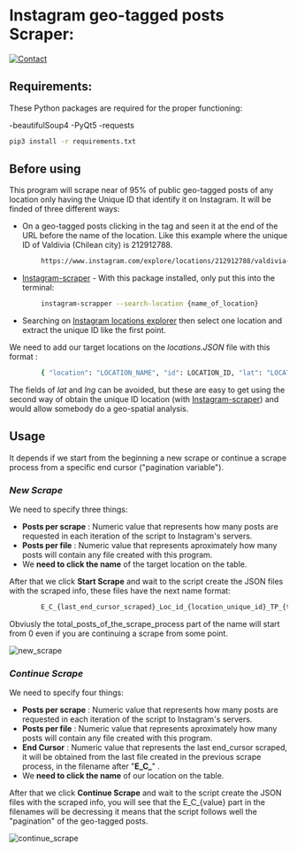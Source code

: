 # Instagram geo-tagged posts Scraper:

[![Contact](https://img.shields.io/badge/Email-%20Contact-yellow.svg)](mailto:manuelhuala@outlook.com)



## Requirements:
These Python packages are required for the proper functioning:

-beautifulSoup4
-PyQt5
-requests

```sh
pip3 install -r requirements.txt
```


## Before using
This program will scrape near of 95% of public geo-tagged posts of any location only having the Unique ID that identify it on Instagram. It will be finded of three different ways:
 * On a geo-tagged posts clicking in the tag and seen it at the end of the URL before the name of the location. Like this example where the unique ID of Valdivia (Chilean city) is 212912788. 
```sh
        https://www.instagram.com/explore/locations/212912788/valdivia-chile/
```
 * [Instagram-scraper](https://github.com/arc298/instagram-scraper/) -  With this package installed, only put this into the terminal:
```sh
        instagram-scrapper --search-location {name_of_location}
```
 * Searching on [Instagram locations explorer](https://www.instagram.com/explore/locations/) then select one location and extract the unique ID like the first point.

We need to add our target locations on the *locations.JSON* file with this format : 
```sh
        { "location": "LOCATION_NAME", "id": LOCATION_ID, "lat": "LOCATION_LAT", "lng": "LOCATION_LNG" }
```

The fields of *lat* and *lng* can be avoided, but these are easy to get using the second way of obtain the unique ID location (with [Instagram-scraper](https://github.com/arc298/instagram-scraper/)) and would allow somebody do a geo-spatial analysis.

## Usage
It depends if we start from the beginning a new scrape or continue a scrape process from a specific end cursor ("pagination variable").

### *New Scrape*
We need to specify three things:
* **Posts per scrape** : Numeric value that represents how many posts are requested in each iteration of the script to Instagram's servers.
* **Posts per file** : Numeric value that represents aproximately how many posts will contain any file created with this program.
* We **need to click the name** of the target location on the table.

After that we click **Start Scrape** and wait to the script create the JSON files with the scraped info, these files have the next name format:
```sh
        E_C_{last_end_cursor_scraped}_Loc_id_{location_unique_id}_TP_{total_posts_of_the_scrape_process}.json
```
Obviusly the total_posts_of_the_scrape_process part of the name will start from 0 even if you are continuing a scrape from some point.

![new_scrape](https://user-images.githubusercontent.com/45650277/95585479-ae4ffa00-0a15-11eb-8a1c-1d8a85e304d8.gif)

### *Continue Scrape*
We need to specify four things:
* **Posts per scrape** : Numeric value that represents how many posts are requested in each iteration of the script to Instagram's servers.
* **Posts per file** : Numeric value that represents aproximately how many posts will contain any file created with this program.
* **End Cursor** : Numeric value that represents the last end_cursor scraped, it will be obtained from the last file created in the previous scrape process, in the filename after "**E_C_**" .
* We **need to click the name** of our location on the table.

After that we click **Continue Scrape** and wait to the script create the JSON files with the scraped info, you will see that the E_C_{value} part in the filenames will be decressing it means that the script follows well the "pagination" of the geo-tagged posts.

![continue_scrape](https://user-images.githubusercontent.com/45650277/95585321-75178a00-0a15-11eb-87a2-616f1055d84a.gif)
